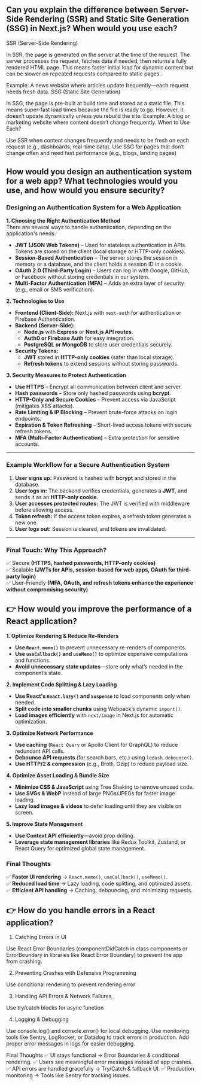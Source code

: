 ## Can you explain the difference between Server-Side Rendering (SSR) and Static Site Generation (SSG) in Next.js? When would you use each?

SSR (Server-Side Rendering)

In SSR, the page is generated on the server at the time of the request.
The server processes the request, fetches data if needed, then returns a fully rendered HTML page.
This means faster initial load for dynamic content but can be slower on repeated requests compared to static pages.

Example: A news website where articles update frequently—each request needs fresh data.
SSG (Static Site Generation)

In SSG, the page is pre-built at build time and stored as a static file.
This means super-fast load times because the file is ready to go.
However, it doesn’t update dynamically unless you rebuild the site.
Example: A blog or marketing website where content doesn’t change frequently.
When to Use Each?

Use SSR when content changes frequently and needs to be fresh on each request (e.g., dashboards, real-time data).
Use SSG for pages that don’t change often and need fast performance (e.g., blogs, landing pages)

## How would you design an authentication system for a web app? What technologies would you use, and how would you ensure security?



### **Designing an Authentication System for a Web Application**  

**1. Choosing the Right Authentication Method**  
There are several ways to handle authentication, depending on the application's needs:  
- **JWT (JSON Web Tokens)** – Used for stateless authentication in APIs. Tokens are stored on the client (local storage or HTTP-only cookies).  
- **Session-Based Authentication** – The server stores the session in memory or a database, and the client holds a session ID in a cookie.  
- **OAuth 2.0 (Third-Party Login)** – Users can log in with Google, GitHub, or Facebook without storing credentials in our system.  
- **Multi-Factor Authentication (MFA)** – Adds an extra layer of security (e.g., email or SMS verification).  

**2. Technologies to Use**  
- **Frontend (Client-Side):** Next.js with `next-auth` for authentication or Firebase Authentication.  
- **Backend (Server-Side):**  
  - **Node.js** with **Express** or **Next.js API routes**.  
  - **Auth0 or Firebase Auth** for easy integration.  
  - **PostgreSQL or MongoDB** to store user credentials securely.  
- **Security Tokens:**  
  - **JWT** stored in **HTTP-only cookies** (safer than local storage).  
  - **Refresh tokens** to extend sessions without storing passwords.  

**3. Security Measures to Protect Authentication**  
- **Use HTTPS** – Encrypt all communication between client and server.  
- **Hash passwords** – Store only hashed passwords using **bcrypt**.  
- **HTTP-Only and Secure Cookies** – Prevent access via JavaScript (mitigates XSS attacks).  
- **Rate Limiting & IP Blocking** – Prevent brute-force attacks on login endpoints.  
- **Expiration & Token Refreshing** – Short-lived access tokens with secure refresh tokens.  
- **MFA (Multi-Factor Authentication)** – Extra protection for sensitive accounts.  

---

### **Example Workflow for a Secure Authentication System**
1. **User signs up:** Password is hashed with **bcrypt** and stored in the database.  
2. **User logs in:** The backend verifies credentials, generates a **JWT**, and sends it as an **HTTP-only cookie**.  
3. **User accesses protected routes:** The JWT is verified with middleware before allowing access.  
4. **Token refresh:** If the access token expires, a refresh token generates a new one.  
5. **User logs out:** Session is cleared, and tokens are invalidated.  

---

### **Final Touch: Why This Approach?**
✅ Secure **(HTTPS, hashed passwords, HTTP-only cookies)**  
✅ Scalable **(JWTs for APIs, session-based for web apps, OAuth for third-party login)**  
✅ User-Friendly **(MFA, OAuth, and refresh tokens enhance the experience without compromising security)**  


## 👉 How would you improve the performance of a React application?


**1. Optimize Rendering & Reduce Re-Renders**  
- **Use `React.memo()`** to prevent unnecessary re-renders of components.  
- **Use `useCallback()` and `useMemo()`** to optimize expensive computations and functions.  
- **Avoid unnecessary state updates**—store only what’s needed in the component’s state.  

**2. Implement Code Splitting & Lazy Loading**  
- **Use React's `React.lazy()` and `Suspense`** to load components only when needed.  
- **Split code into smaller chunks** using Webpack’s dynamic `import()`.  
- **Load images efficiently** with `next/image` in Next.js for automatic optimization.  

**3. Optimize Network Performance**  
- **Use caching** (`React Query` or Apollo Client for GraphQL) to reduce redundant API calls.  
- **Debounce API requests** (for search bars, etc.) using `lodash.debounce()`.  
- **Use HTTP/2 & compression** (e.g., Brotli, Gzip) to reduce payload size.  

**4. Optimize Asset Loading & Bundle Size**  
- **Minimize CSS & JavaScript** using Tree Shaking to remove unused code.  
- **Use SVGs & WebP** instead of large PNGs/JPEGs for faster image loading.  
- **Lazy load images & videos** to defer loading until they are visible on screen.  

**5. Improve State Management**  
- **Use Context API efficiently**—avoid prop drilling.  
- **Leverage state management libraries** like Redux Toolkit, Zustand, or React Query for optimized global state management.  


### **Final Thoughts**  
✅ **Faster UI rendering** → `React.memo()`, `useCallback()`, `useMemo()`.  
✅ **Reduced load time** → Lazy loading, code splitting, and optimized assets.  
✅ **Efficient API handling** → Caching, debouncing, and minimizing requests.  




## 👉 How do you handle errors in a React application?

1. Catching Errors in UI

Use React Error Boundaries (componentDidCatch in class components or ErrorBoundary in libraries like React Error Boundary) to prevent the app from crashing.

2. Preventing Crashes with Defensive Programming

Use conditional rendering to prevent rendering error

3. Handling API Errors & Network Failures

Use try/catch blocks for async function

4. Logging & Debugging

Use console.log() and console.error() for local debugging.
Use monitoring tools like Sentry, LogRocket, or Datadog to track errors in production.
Add proper error messages in logs for easier debugging.

Final Thoughts
✅ UI stays functional → Error Boundaries & conditional rendering.
✅ Users see meaningful error messages instead of app crashes.
✅ API errors are handled gracefully → Try/Catch & fallback UI.
✅ Production monitoring → Tools like Sentry for tracking issues.


 